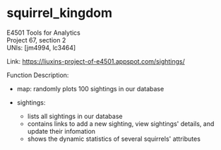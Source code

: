 # squirrel_kingdom
E4501 Tools for Analytics   
Project 67, section 2  
UNIs: [jm4994, lc3464]  

Link: https://liuxins-project-of-e4501.appspot.com/sightings/

Function Description:
- map: randomly plots 100 sightings in our database

- sightings:   
  - lists all sightings in our database  
  - contains links to add a new sighting, view sightings' details, and update their infomation   
  - shows the dynamic statistics of several squirrels' attributes
  
  
  
